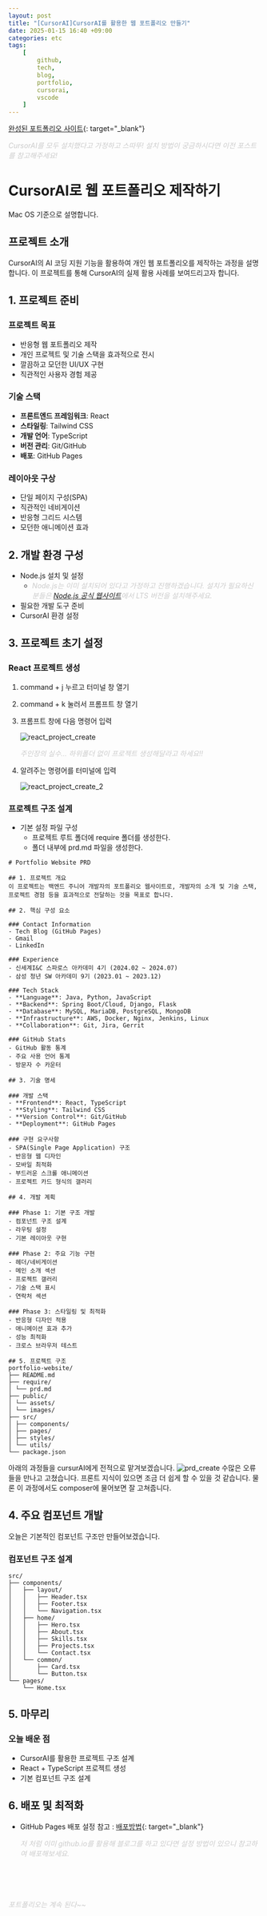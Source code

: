 ```yaml
---
layout: post
title: "[CursorAI]CursorAI를 활용한 웹 포트폴리오 만들기"
date: 2025-01-15 16:40 +09:00
categories: etc
tags:
    [
        github,
        tech,
        blog,
        portfolio,
        cursorai,
        vscode
    ]
---
```


[완성된 포트폴리오 사이트](https://hyoonpark.github.io/portfolio/){: target="_blank"}

<font color="#cccccc"><i>CursorAI를 모두 설치했다고 가정하고 스따뚜! 설치 방법이 궁금하시다면 이전 포스트를 참고해주세요!</i></font>

# CursorAI로 웹 포트폴리오 제작하기
Mac OS 기준으로 설명합니다.

## 프로젝트 소개

CursorAI의 AI 코딩 지원 기능을 활용하여 개인 웹 포트폴리오를 제작하는 과정을 설명합니다.
이 프로젝트를 통해 CursorAI의 실제 활용 사례를 보여드리고자 합니다.

## 1. 프로젝트 준비

### 프로젝트 목표
- 반응형 웹 포트폴리오 제작
- 개인 프로젝트 및 기술 스택을 효과적으로 전시
- 깔끔하고 모던한 UI/UX 구현
- 직관적인 사용자 경험 제공

### 기술 스택
- **프론트엔드 프레임워크**: React
- **스타일링**: Tailwind CSS
- **개발 언어**: TypeScript
- **버전 관리**: Git/GitHub
- **배포**: GitHub Pages

### 레이아웃 구상
- 단일 페이지 구성(SPA)
- 직관적인 네비게이션
- 반응형 그리드 시스템
- 모던한 애니메이션 효과

## 2. 개발 환경 구성
- Node.js 설치 및 설정
  - <font color="#cccccc"><i>Node.js는 이미 설치되어 있다고 가정하고 진행하겠습니다. 
설치가 필요하신 분들은 <a href="https://nodejs.org" target="_blank">Node.js 공식 웹사이트</a>에서 LTS 버전을 설치해주세요.</i></font>
- 필요한 개발 도구 준비
- CursorAI 환경 설정

## 3. 프로젝트 초기 설정

### React 프로젝트 생성

1. command + j 누르고 터미널 창 열기

2. command + k 눌러서 프롬프트 창 열기

3. 프롬프트 창에 다음 명령어 입력
   
   ![react_project_create](assets/img/etc/react_project_create.jpg)
   
   <font color="#cccccc"><i>주인장의 실수... 하위폴더 없이 프로젝트 생성해달라고 하세요!!</i></font>

4. 알려주는 명령어를 터미널에 입력
   
   ![react_project_create_2](assets/img/etc/react_project_create_2.jpg)

### 프로젝트 구조 설계
- 기본 설정 파일 구성
  - 프로젝트 루트 폴더에 require 폴더를 생성한다.
  - 폴더 내부에 prd.md 파일을 생성한다.

```
# Portfolio Website PRD

## 1. 프로젝트 개요
이 프로젝트는 백엔드 주니어 개발자의 포트폴리오 웹사이트로, 개발자의 소개 및 기술 스택, 프로젝트 경험 등을 효과적으로 전달하는 것을 목표로 합니다.

## 2. 핵심 구성 요소

### Contact Information
- Tech Blog (GitHub Pages)
- Gmail
- LinkedIn

### Experience
- 신세계I&C 스파로스 아카데미 4기 (2024.02 ~ 2024.07)
- 삼성 청년 SW 아카데미 9기 (2023.01 ~ 2023.12)

### Tech Stack
- **Language**: Java, Python, JavaScript
- **Backend**: Spring Boot/Cloud, Django, Flask
- **Database**: MySQL, MariaDB, PostgreSQL, MongoDB
- **Infrastructure**: AWS, Docker, Nginx, Jenkins, Linux
- **Collaboration**: Git, Jira, Gerrit

### GitHub Stats
- GitHub 활동 통계
- 주요 사용 언어 통계
- 방문자 수 카운터

## 3. 기술 명세

### 개발 스택
- **Frontend**: React, TypeScript
- **Styling**: Tailwind CSS
- **Version Control**: Git/GitHub
- **Deployment**: GitHub Pages

### 구현 요구사항
- SPA(Single Page Application) 구조
- 반응형 웹 디자인
- 모바일 최적화
- 부드러운 스크롤 애니메이션
- 프로젝트 카드 형식의 갤러리

## 4. 개발 계획

### Phase 1: 기본 구조 개발
- 컴포넌트 구조 설계
- 라우팅 설정
- 기본 레이아웃 구현

### Phase 2: 주요 기능 구현
- 헤더/네비게이션
- 메인 소개 섹션
- 프로젝트 갤러리
- 기술 스택 표시
- 연락처 섹션

### Phase 3: 스타일링 및 최적화
- 반응형 디자인 적용
- 애니메이션 효과 추가
- 성능 최적화
- 크로스 브라우저 테스트

## 5. 프로젝트 구조
portfolio-website/
├── README.md
├── require/
│ └── prd.md
├── public/
│ └── assets/
│ └── images/
├── src/
│ ├── components/
│ ├── pages/
│ ├── styles/
│ └── utils/
└── package.json
```

아래의 과정들을 cursurAI에게 전적으로 맡겨보겠습니다.
![prd_create](assets/img/etc/prd_create.jpg)
수많은 오류들을 만나고 고쳤습니다. 프론트 지식이 있으면 조금 더 쉽게 할 수 있을 것 같습니다.
물론 이 과정에서도 composer에 물어보면 잘 고쳐줍니다.

## 4. 주요 컴포넌트 개발

오늘은 기본적인 컴포넌트 구조만 만들어보겠습니다.

### 컴포넌트 구조 설계
```
src/
├── components/
│   ├── layout/
│   │   ├── Header.tsx
│   │   ├── Footer.tsx
│   │   └── Navigation.tsx
│   ├── home/
│   │   ├── Hero.tsx
│   │   ├── About.tsx
│   │   ├── Skills.tsx
│   │   ├── Projects.tsx
│   │   └── Contact.tsx
│   └── common/
│       ├── Card.tsx
│       └── Button.tsx
└── pages/
    └── Home.tsx
```

## 5. 마무리

### 오늘 배운 점
- CursorAI를 활용한 프로젝트 구조 설계
- React + TypeScript 프로젝트 생성
- 기본 컴포넌트 구조 설계

## 6. 배포 및 최적화
- GitHub Pages 배포 설정
  참고 : [배포방법](https://codingapple.com/unit/react-build-deploy-github-pages/){: 
  target="_blank"}

  <font color="#cccccc"><i>저 처럼 이미 github.io를 활용해 블로그를 하고 있다면 설정 방법이 있으니 
  참고하여 배포해보세요.</i></font>


<br><br><br><br><font color="#cccccc"><i>포트폴리오는 계속 된다~~</i></font>
